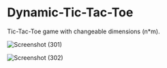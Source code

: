 # Dynamic-Tic-Tac-Toe
Tic-Tac-Toe game with changeable dimensions (n*m).

![Screenshot (301)](https://user-images.githubusercontent.com/41492875/132786883-ea335f53-7adf-4a1c-9d8b-994590e9ac9d.png)

![Screenshot (302)](https://user-images.githubusercontent.com/41492875/132786891-ab80a2e5-5821-44be-98ca-c664a15ca8ee.png)
